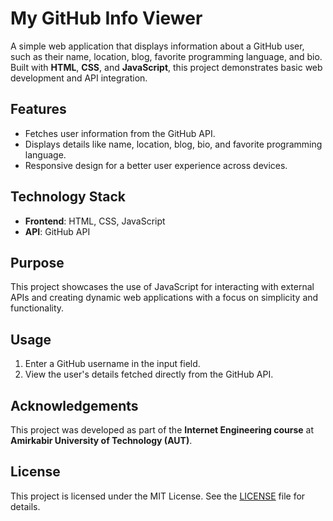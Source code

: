 # My GitHub Info Viewer  

A simple web application that displays information about a GitHub user, such as their name, location, blog, favorite programming language, and bio. Built with **HTML**, **CSS**, and **JavaScript**, this project demonstrates basic web development and API integration.  

## Features  
- Fetches user information from the GitHub API.  
- Displays details like name, location, blog, bio, and favorite programming language.  
- Responsive design for a better user experience across devices.  

## Technology Stack  
- **Frontend**: HTML, CSS, JavaScript  
- **API**: GitHub API  

## Purpose  
This project showcases the use of JavaScript for interacting with external APIs and creating dynamic web applications with a focus on simplicity and functionality.  

## Usage  
1. Enter a GitHub username in the input field.  
2. View the user's details fetched directly from the GitHub API.  

## Acknowledgements  
This project was developed as part of the **Internet Engineering course** at **Amirkabir University of Technology (AUT)**.  

## License  
This project is licensed under the MIT License. See the [LICENSE](LICENSE) file for details.  
